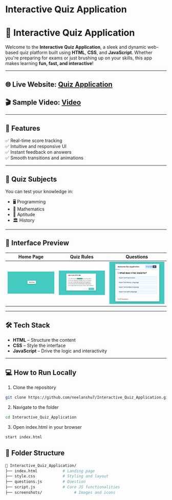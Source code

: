# Interactive Quiz Application

# 🎯 Interactive Quiz Application

Welcome to the **Interactive Quiz Application**, a sleek and dynamic web-based quiz platform built using **HTML**, **CSS**, and **JavaScript**. Whether you're preparing for exams or just brushing up on your skills, this app makes learning **fun, fast, and interactive**!

---

## 🌐 Live Website: [Quiz Application](https://interactive-quiz-application-chi.vercel.app/)

## 🎬 Sample Video: [Video](https://drive.google.com/file/d/1cIiCMZzYux8HUHzfiNzVZ0Sjqnp1ddGT/view?usp=sharing)

---

## 🚀 Features

✅ Real-time score tracking  
✅ Intuitive and responsive UI  
✅ Instant feedback on answers  
✅ Smooth transitions and animations

---

## 🧠 Quiz Subjects

You can test your knowledge in:

- 🖥️ Programming  
- 🧮 Mathematics  
- 🧠 Aptitude  
- 🏛️ History  

---

## 📸 Interface Preview

| Home Page | Quiz Rules | Questions |
|----------------|--------------|-------------|
| ![Home](screenshots/home.png) | ![Rules](screenshots/rules.png) | ![Questions](screenshots/question.png) |

---

## 🛠️ Tech Stack

- **HTML** – Structure the content  
- **CSS** – Style the interface  
- **JavaScript** – Drive the logic and interactivity

---

## 💻 How to Run Locally

1. Clone the repository  
```bash
git clone https://github.com/neelanshu7/Interactive_Quiz_Application.git
```
2. Navigate to the folder
```bash
cd Interactive_Quiz_Application
```
3. Open index.html in your browser
```bash
start index.html
```
## 🧩 Folder Structure
```bash
📁 Interactive_Quiz_Application/
├── index.html           # Landing page
├── style.css            # Styling and layout
├── questions.js         # Question
├── script.js            # Core JS functionalities
├── screenshots/              # Images and icons
```
